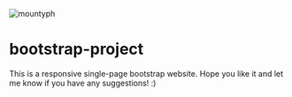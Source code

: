![mountyph](https://user-images.githubusercontent.com/73839376/112810778-f8a16200-90ad-11eb-9984-d52415f4196a.PNG)
# bootstrap-project
This is a responsive single-page bootstrap website.
Hope you like it and let me know if you have any suggestions! :)
